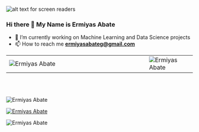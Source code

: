 <!-- DivTable.com -->

![alt text for screen readers](https://mobidev.biz/wp-content/uploads/2020/01/machine-learning-consulting-company.png "Machine Learning")
### Hi there 👋 My Name is Ermiyas Abate
- 🔭 I’m currently working on Machine Learning and Data Science projects
- 📫 How to reach me **ermiyasabateg@gmail.com** <br/>

<table style="width: 100%;" border="0">
  <tbody>
    <tr>
      <td style="width: 75%;">
        <img align="center" src="https://github-readme-stats.vercel.app/api?username=ermiyasabate&show_icons=true&locale=en" alt="Ermiyas Abate" />
      </td>
      <td>
        <img align="left" src="https://github-readme-stats.vercel.app/api/top-langs?username=ermiyasabate&show_icons=true&locale=en&layout=compact" alt="Ermiyas Abate" /></td>
    </tr>
  </tbody>
</table> <br/><br/>

<p align="left">
  <img src="https://komarev.com/ghpvc/?username=ermiyasabate&label=Profile%20views&color=0e75b6&style=flat" alt="Ermiyas Abate" />
</p>

<p align="left">
  <a href="https://github.com/ryo-ma/github-profile-trophy"><img src="https://github-profile-trophy.vercel.app/?username=ermiyasabate" alt="Ermiyas Abate" /></a>
</p>

<p>
  <img align="center" src="https://github-readme-streak-stats.herokuapp.com/?user=ermiyasabate&" alt="Ermiyas Abate" />
</p>
<!--
**ErmiyasAbate/ErmiyasAbate** is a ✨ _special_ ✨ repository because its `README.md` (this file) appears on your GitHub profile.

Here are some ideas to get you started:

- 🔭 I’m currently working on Machine Learning and Data Science projects
- 🌱 I’m currently learning Computer Science.
- 👯 I’m looking to collaborate on ...
- 🤔 I’m looking for help with ...
- 💬 Ask me about ...
- 📫 How to reach me: ...
- 😄 Pronouns: ...
- ⚡ Fun fact: ...
-->

